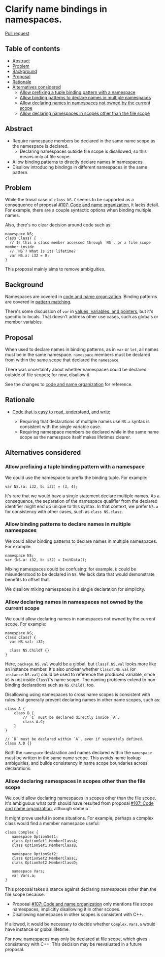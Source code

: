 # Clarify name bindings in namespaces.

<!--
Part of the Carbon Language project, under the Apache License v2.0 with LLVM
Exceptions. See /LICENSE for license information.
SPDX-License-Identifier: Apache-2.0 WITH LLVM-exception
-->

[Pull request](https://github.com/carbon-language/carbon-lang/pull/3407)

<!-- toc -->

## Table of contents

-   [Abstract](#abstract)
-   [Problem](#problem)
-   [Background](#background)
-   [Proposal](#proposal)
-   [Rationale](#rationale)
-   [Alternatives considered](#alternatives-considered)
    -   [Allow prefixing a tuple binding pattern with a namespace](#allow-prefixing-a-tuple-binding-pattern-with-a-namespace)
    -   [Allow binding patterns to declare names in multiple namespaces](#allow-binding-patterns-to-declare-names-in-multiple-namespaces)
    -   [Allow declaring names in namespaces not owned by the current scope](#allow-declaring-names-in-namespaces-not-owned-by-the-current-scope)
    -   [Allow declaring namespaces in scopes other than the file scope](#allow-declaring-namespaces-in-scopes-other-than-the-file-scope)

<!-- tocstop -->

## Abstract

-   Require namespace members be declared in the same name scope as the
    namespace is declared.
    -   Declaring namespaces outside file scope is disallowed, so this means
        only at file scope.
-   Allow binding patterns to directly declare names in namespaces.
-   Disallow introducing bindings in different namespaces in the same pattern.

## Problem

While the trivial case of `class NS.C` seems to be supported as a consequence of
proposal
[#107: Code and name organization](https://github.com/carbon-language/carbon-lang/pull/107),
it lacks detail. For example, there are a couple syntactic options when binding
multiple names.

Also, there's no clear decision around code such as:

```carbon
namespace NS;
class ClassT {
  // Is this a class member accessed through `NS`, or a file scope member inside
  // `NS`? What is its lifetime?
  var NS.a: i32 = 0;
}
```

This proposal mainly aims to remove ambiguities.

## Background

Namespaces are covered in
[code and name organization](/docs/design/code_and_name_organization/#namespaces).
Binding patterns are covered in
[pattern matching](/docs/design/pattern_matching.md#binding-patterns).

There's some discussion of `var` in
[values, variables, and pointers](/docs/design/values.md), but it's specific to
locals. That doesn't address other use cases, such as globals or member
variables.

## Proposal

When used to declare names in binding patterns, as in `var` or `let`, all names
must be in the same namespace. `namespace` members must be declared from within
the same scope that declared the `namespace`.

There was uncertainty about whether namespaces could be declared outside of file
scopes; for now, disallow it.

See the changes to
[code and name organization](/docs/design/code_and_name_organization/#namespaces)
for reference.

## Rationale

-   [Code that is easy to read, understand, and write](/docs/project/goals.md#code-that-is-easy-to-read-understand-and-write)

    -   Requiring that declarations of multiple names use `NS.a` syntax is
        consistent with the single variable case.
    -   Requiring namespace members be declared while in the same name scope as
        the namespace itself makes lifetimes clearer.

## Alternatives considered

### Allow prefixing a tuple binding pattern with a namespace

We could use the namespace to prefix the binding tuple. For example:

```carbon
var NS.(a: i32, b: i32) = (3, 4);
```

It's rare that we would have a single statement declare multiple names. As a
consequence, the separation of the namespace qualifier from the declared
identifier might end up unique to this syntax. In that context, we prefer `NS.a`
for consistency with other cases, such as `class NS.class`.

### Allow binding patterns to declare names in multiple namespaces

We could allow binding patterns to declare names in multiple namespaces. For
example:

```carbon
namespace NS;
var (NS.a: i32, b: i32) = InitData();
```

Mixing namespaces could be confusing: for example, `b` could be misunderstood to
be declared in `NS`. We lack data that would demonstrate benefits to offset
that.

We disallow mixing namespaces in a single declaration for simplicity.

### Allow declaring names in namespaces not owned by the current scope

We could allow declaring names in namespaces not owned by the current scope. For
example:

```carbon
namespace NS;
class ClassT {
  var NS.val: i32;

  class NS.ChildT {}
}
```

Here, `package.NS.val` would be a global, but `ClassT.NS.val` looks more like an
instance member. It's also unclear whether `ClassT.NS.val` (or
`instance.NS.val`) could be used to reference the produced variable, since `NS`
is not inside `ClassT`'s name scope. The naming problems extend to non-binding
declarations such as `NS.ChildT`, too.

Disallowing using namespaces to cross name scopes is consistent with rules that
generally prevent declaring names in other name scopes, such as:

```carbon
class A {
    class B {
        // `C` must be declared directly inside `A`.
        class A.C;
    }
}

// `D` must be declared within `A`, even if separately defined.
class A.D {}
```

Both the `namespace` declaration and names declared within the `namespace` must
be written in the same name scope. This avoids name lookup ambiguities, and
builds consistency in name scope boundaries across declarations.

### Allow declaring namespaces in scopes other than the file scope

We could allow declaring namespaces in scopes other than the file scope. It's
ambiguous what path should have resulted from proposal
[#107: Code and name organization](https://github.com/carbon-language/carbon-lang/pull/107),
although some p

It might prove useful in some situations. For example, perhaps a complex class
would find a member namespace useful:

```carbon
class Complex {
   namespace OptionSet1;
   class OptionSet1.MemberClassA;
   class OptionSet1.MemberClassB;

   namespace OptionSet2;
   class OptionSet2.MemberClassC;
   class OptionSet2.MemberClassD;

   namespace Vars;
   var Vars.a;
}
```

This proposal takes a stance against declaring namespaces other than the file
scope because:

-   Proposal
    [#107: Code and name organization](https://github.com/carbon-language/carbon-lang/pull/107)
    only mentions file scope namespaces, implicitly disallowing it in other
    scopes.
-   Disallowing namespaces in other scopes is consistent with C++.

If allowed, it would be necessary to decide whether `Complex.Vars.a` would have
instance or global lifetime.

For now, namespaces may only be declared at file scope, which gives consistency
with C++. This decision may be reevaluated in a future proposal.
